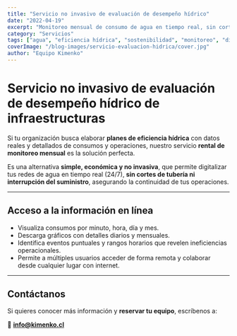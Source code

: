 ```yaml
---
title: "Servicio no invasivo de evaluación de desempeño hídrico"
date: "2022-04-19"
excerpt: "Monitoreo mensual de consumo de agua en tiempo real, sin cortes de tubería ni interrupción de actividades, para planes de eficiencia hídrica basados en datos reales."
category: "Servicios"
tags: ["agua", "eficiencia hídrica", "sostenibilidad", "monitoreo", "digitalización"]
coverImage: "/blog-images/servicio-evaluacion-hidrica/cover.jpg"
author: "Equipo Kimenko"
---
```


# Servicio no invasivo de evaluación de desempeño hídrico de infraestructuras  

Si tu organización busca elaborar **planes de eficiencia hídrica** con datos reales y detallados de consumos y operaciones, nuestro servicio **rental de monitoreo mensual** es la solución perfecta.  

Es una alternativa **simple, económica y no invasiva**, que permite digitalizar tus redes de agua en tiempo real (24/7), **sin cortes de tubería ni interrupción del suministro**, asegurando la continuidad de tus operaciones.  

---

## Acceso a la información en línea  
- Visualiza consumos por minuto, hora, día y mes.  
- Descarga gráficos con detalles diarios y mensuales.  
- Identifica eventos puntuales y rangos horarios que revelen ineficiencias operacionales.  
- Permite a múltiples usuarios acceder de forma remota y colaborar desde cualquier lugar con internet.  

---

## Contáctanos  
Si quieres conocer más información y **reservar tu equipo**, escríbenos a:  

📩 **info@kimenko.cl**  
